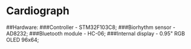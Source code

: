 # Cardiograph

##Hardware:
###Controller - STM32F103C8;
###Biorhythm sensor - AD8232;
###Bluetooth module - HC-06;
###Internal display - 0.95" RGB OLED 96x64;

